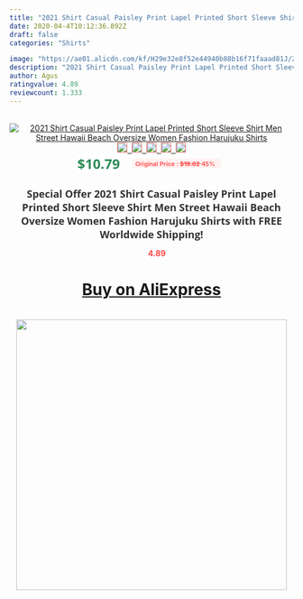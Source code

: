 ```yaml
---
title: "2021 Shirt Casual Paisley Print Lapel Printed Short Sleeve Shirt Men Street Hawaii Beach Oversize Women Fashion Harujuku Shirts"
date: 2020-04-4T10:12:36.892Z
draft: false
categories: "Shirts"

image: "https://ae01.alicdn.com/kf/H29e32e8f52e44940b88b16f71faaad81J/2021-Shirt-Casual-Paisley-Print-Lapel-Printed-Short-Sleeve-Shirt-Men-Street-Hawaii-Beach-Oversize-Women.jpg"
description: "2021 Shirt Casual Paisley Print Lapel Printed Short Sleeve Shirt Men Street Hawaii Beach Oversize Women Fashion Harujuku Shirts"
author: Agus
ratingvalue: 4.89
reviewcount: 1.333
---
```

<br>
<div style="text-align: center;">
<a href="https://s.click.aliexpress.com/e/_9JT6vB" target="_blank" rel="nofollow noopener noreferrer"><img alt="2021 Shirt Casual Paisley Print Lapel Printed Short Sleeve Shirt Men Street Hawaii Beach Oversize Women Fashion Harujuku Shirts" class="magnifier-image" src="https://ae01.alicdn.com/kf/H29e32e8f52e44940b88b16f71faaad81J/2021-Shirt-Casual-Paisley-Print-Lapel-Printed-Short-Sleeve-Shirt-Men-Street-Hawaii-Beach-Oversize-Women.jpg_640x640.jpg">
<br>
<img style="border:1px solid salmon" src="https://ae01.alicdn.com/kf/H29e32e8f52e44940b88b16f71faaad81J/2021-Shirt-Casual-Paisley-Print-Lapel-Printed-Short-Sleeve-Shirt-Men-Street-Hawaii-Beach-Oversize-Women.jpg_120x120.jpg">&nbsp;&nbsp;<img style="border:1px solid salmon" src="https://ae01.alicdn.com/kf/H9a0f5fb5be5b4f6ba9060d43d16d80c1o/2021-Shirt-Casual-Paisley-Print-Lapel-Printed-Short-Sleeve-Shirt-Men-Street-Hawaii-Beach-Oversize-Women.jpg_120x120.jpg">&nbsp;&nbsp;<img style="border:1px solid salmon" src="https://ae01.alicdn.com/kf/Hb3c4073486054362ab507179847569f7T/2021-Shirt-Casual-Paisley-Print-Lapel-Printed-Short-Sleeve-Shirt-Men-Street-Hawaii-Beach-Oversize-Women.jpg_120x120.jpg">&nbsp;&nbsp;<img style="border:1px solid salmon" src="https://ae01.alicdn.com/kf/Hbfbfd5020c6b4b9f8522e9831a5a3bb2m/2021-Shirt-Casual-Paisley-Print-Lapel-Printed-Short-Sleeve-Shirt-Men-Street-Hawaii-Beach-Oversize-Women.jpg_120x120.jpg">&nbsp;&nbsp;<img style="border:1px solid salmon" src="https://ae01.alicdn.com/kf/H87cc8039077347c2bace0d1e0d68c963y/2021-Shirt-Casual-Paisley-Print-Lapel-Printed-Short-Sleeve-Shirt-Men-Street-Hawaii-Beach-Oversize-Women.jpg_120x120.jpg"></a></div><br0>
<div style="text-align: center;"><span style="background-color: white; border: 0px; box-sizing: border-box; color: seagreen; display: inline-block; font-family: &quot;open sans&quot; , &quot;arial&quot; , &quot;helvetica&quot; , sans-serif , &quot;heiti&quot;; font-size: 24px; font-stretch: inherit; font-weight: 700; line-height: inherit; margin: 0px 10px 0px 0px; padding: 0px; vertical-align: middle;">$10.79 </span>
<span style="background: rgb(255 , 241 , 241); border-radius: 3px; border: 0px; box-sizing: border-box; color: #ff4747; display: inline-block; font-family: inherit; font-size: 12px; font-stretch: inherit; font-style: inherit; font-variant: inherit; font-weight: 600; line-height: inherit; margin: 0px; padding: 2px 5px; transform: scale(0.9); vertical-align: middle;">Original Price : <b style="text-decoration: line-through;">$19.62 </b> 45%&nbsp;&nbsp;</span></div>
<h1 style="color: #333333; display: inline-block; font-family: &quot;open sans&quot; , &quot;arial&quot; , &quot;helvetica&quot; , sans-serif , &quot;heiti&quot;; font-size: 18px; font-stretch: inherit; font-weight: 700; text-align: center;">Special Offer 2021 Shirt Casual Paisley Print Lapel Printed Short Sleeve Shirt Men Street Hawaii Beach Oversize Women Fashion Harujuku Shirts with FREE Worldwide Shipping!</h1>
<div style="color: #ff4747; text-align: center;">
<img src="https://4.bp.blogspot.com/-M0ZcTcb-5uY/XleCXlxnR4I/AAAAAAAAAEc/OrjgMkXV1oMQFaCRZj5HQwOCBcu3w1FegCPcBGAYYCw/s1600/star.png" style="height: 15px;">&nbsp;<b>4.89</b></div>
<div class="button_cont" align="center"><a class="buynow_a" href="https://s.click.aliexpress.com/e/_9JT6vB" target="_blank" rel="nofollow noopener noreferrer"><H1>Buy on AliExpress</H1></a></div><br>
<div class="separator" style="clear: both; text-align: center;">
<img src="https://lh3.googleusercontent.com/-pTy5HemUv9M/XlePHvY0dAI/AAAAAAAAAE4/0nX5iRUoIWY8eMW9Dpxeirr157OZliDIgCLcBGAsYHQ/s1600/badge.gif" width="480">
</div>
